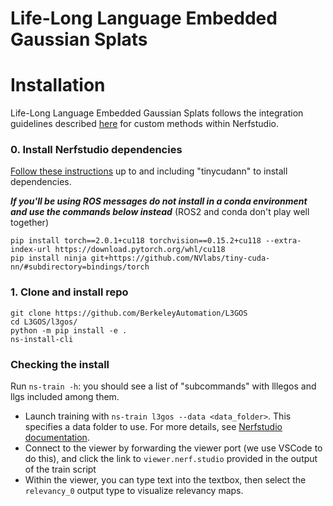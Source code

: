 # Life-Long Language Embedded Gaussian Splats
<!--<div align='center'>
<img src="https://www.lerf.io/data/nerf_render.svg" height="230px">
</div>-->

# Installation
Life-Long Language Embedded Gaussian Splats follows the integration guidelines described [here](https://docs.nerf.studio/developer_guides/new_methods.html) for custom methods within Nerfstudio. 
### 0. Install Nerfstudio dependencies
[Follow these instructions](https://docs.nerf.studio/quickstart/installation.html) up to and including "tinycudann" to install dependencies.

 ***If you'll be using ROS messages do not install in a conda environment and use the commands below instead*** (ROS2 and conda don't play well together)

 ```
 pip install torch==2.0.1+cu118 torchvision==0.15.2+cu118 --extra-index-url https://download.pytorch.org/whl/cu118
 pip install ninja git+https://github.com/NVlabs/tiny-cuda-nn/#subdirectory=bindings/torch
 ```
### 1. Clone and install repo
```
git clone https://github.com/BerkeleyAutomation/L3GOS
cd L3GOS/l3gos/
python -m pip install -e .
ns-install-cli
```

### Checking the install
Run `ns-train -h`: you should see a list of "subcommands" with lllegos and llgs included among them.


- Launch training with `ns-train l3gos --data <data_folder>`. This specifies a data folder to use. For more details, see [Nerfstudio documentation](https://docs.nerf.studio/en/latest/quickstart/first_nerf.html). 
- Connect to the viewer by forwarding the viewer port (we use VSCode to do this), and click the link to `viewer.nerf.studio` provided in the output of the train script
- Within the viewer, you can type text into the textbox, then select the `relevancy_0` output type to visualize relevancy maps.

<!--
## Relevancy Map Normalization
By default, the viewer shows **raw** relevancy scaled with the turbo colormap. As values lower than 0.5 correspond to irrelevant regions, **we recommend setting the `range` parameter to (-1.0, 1.0)**. To match the visualization from the paper, check the `Normalize` tick-box, which stretches the values to use the full colormap.

The images below show the rgb, raw, centered, and normalized output views for the query "Lily".


<div align='center'>
<img src="readme_images/lily_rgb.jpg" width="150px">
<img src="readme_images/lily_raw.jpg" width="150px">
<img src="readme_images/lily_centered.jpg" width="150px">
<img src="readme_images/lily_normalized.jpg" width="150px">
</div>


# Extending LERF
Be mindful that code for visualization will change as more features are integrated into Nerfstudio, so if you fork this repo and build off of it, check back regularly for extra changes.
### Issues
Please open Github issues for any installation/usage problems you run into. We've tried to support as broad a range of GPUs as possible with `lerf-lite`, but it might be necessary to provide even more low-footprint versions. Thank you!
#### Known TODOs
- [ ] Integrate into `ns-render` commands to render videos from the command line with custom prompts
### Using custom image encoders
We've designed the code to modularly accept any image encoder that implements the interface in `BaseImageEncoder` (`image_encoder.py`). An example of different encoder implementations can be seen in `clip_encoder.py` vs `openclip_encoder.py`, which implement OpenAI's CLIP and OpenCLIP respectively.
### Code structure
(TODO expand this section)
The main file to look at for editing and building off LERF is `lerf.py`, which extends the Nerfacto model from Nerfstudio, adds an additional language field, losses, and visualization. The CLIP and DINO pre-processing are carried out by `pyramid_interpolator.py` and `dino_dataloader.py`.

## Bibtex
If you find this useful, please cite the paper!
<pre id="codecell0">@inproceedings{lerf2023,
&nbsp;author = {Kerr, Justin and Kim, Chung Min and Goldberg, Ken and Kanazawa, Angjoo and Tancik, Matthew},
&nbsp;title = {LERF: Language Embedded Radiance Fields},
&nbsp;booktitle = {International Conference on Computer Vision (ICCV)},
&nbsp;year = {2023},
} </pre>
-->